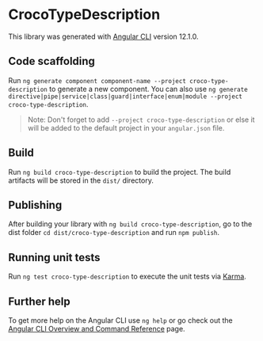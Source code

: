 # CrocoTypeDescription

This library was generated with [Angular CLI](https://github.com/angular/angular-cli) version 12.1.0.

## Code scaffolding

Run `ng generate component component-name --project croco-type-description` to generate a new component. You can also use `ng generate directive|pipe|service|class|guard|interface|enum|module --project croco-type-description`.
> Note: Don't forget to add `--project croco-type-description` or else it will be added to the default project in your `angular.json` file. 

## Build

Run `ng build croco-type-description` to build the project. The build artifacts will be stored in the `dist/` directory.

## Publishing

After building your library with `ng build croco-type-description`, go to the dist folder `cd dist/croco-type-description` and run `npm publish`.

## Running unit tests

Run `ng test croco-type-description` to execute the unit tests via [Karma](https://karma-runner.github.io).

## Further help

To get more help on the Angular CLI use `ng help` or go check out the [Angular CLI Overview and Command Reference](https://angular.io/cli) page.
